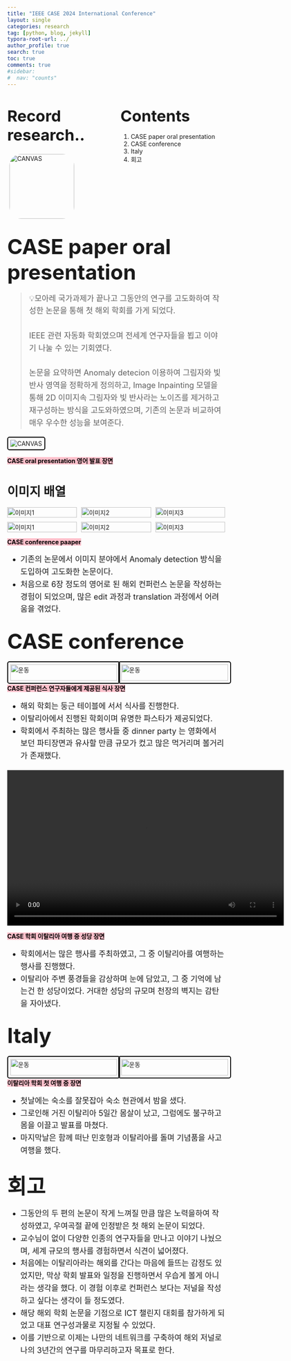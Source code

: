 ```yaml
---
title: "IEEE CASE 2024 International Conference"
layout: single
categories: research
tag: [python, blog, jekyll]
typora-root-url: ../
author_profile: true
search: true
toc: true
comments: true
#sidebar:
#  nav: "counts"
---
```


<style>
@media (max-width: 768px) {
  /* Flex 컨테이너의 이미지가 부모 크기에 맞게 조정 */
  div[style*="display: flex;"] img {
    width: 100%;
    height: auto;
  }

  /* Flex 컨테이너의 영상이 부모 크기에 맞게 조정 */
  div[style*="display: flex;"] video {
    width: 100%;
    height: auto;
  }

  /* Grid 이미지는 이미 반응형으로 설정되어 있으므로 추가 수정 불필요 */
  img[style*="width: 415px;"] {
    width: 100%;
    height: auto;
  }

  /* 영상도 화면 크기에 맞게 조정 */
  video {
    max-width: 100%;
    height: auto;
    display: block; /* 중앙 정렬 문제 방지 */
  }
}
</style>

<div style="display: flex; justify-content: space-between; align-items: flex-start;">

  <div style="width: 48%;">
    <h2><span style="font-size: 36px; font-weight: bold;">Record research..</span></h2>
    <img src="/images/2023-09-26-first/연구일지1/고민중.jpg" alt="CANVAS" style="border-radius: 20%; width: 150px; padding: 5px;">
  </div>

  <div style="width: 48%;">
    <h2><span style="font-size: 36px; font-weight: bold;">Contents</span></h2>
    <ol>
      <li>CASE paper oral presentation</li>
      <li>CASE conference</li>
      <li>Italy</li>
      <li>회고</li>
    </ol>
  </div>

</div>

## <span style="font-size: 48px; font-weight: bold;">CASE paper oral presentation</span>

<div style="font-size: 18px; line-height: 1.6;">
  <blockquote>
    💡모아레 국가과제가 끝나고 그동안의 연구를 고도화하여 작성한 논문을 통해 첫 해외 학회를 가게 되었다.
    <br><br>
    IEEE 관련 자동화 학회였으며 전세계 연구자들을 뵙고 이야기 나눌 수 있는 기회였다.
    <br><br>
    논문을 요약하면 Anomaly detecion 이용하여 그림자와 빛 반사 영역을 정확하게 정의하고, Image Inpainting 모델을 통해 2D 이미지속 그림자와 빛 반사라는 노이즈를 제거하고 재구성하는 방식을 고도와하였으며, 기존의 논문과 비교하여 매우 우수한 성능을 보여준다.
  </blockquote>
</div>

<img src="/images/발표.jpg" alt="CANVAS" style="border: 2px solid #000; border-radius: 5px; padding: 5px;">

<span style="background-color: pink; color: black; font-weight: bold;">CASE oral presentation 영어 발표 장면</span>

# 이미지 배열

<div style="display: grid; grid-template-columns: repeat(3, 1fr); gap: 10px;">

<img src="/images/Mask Generation of Inpainting Model for Moire Pattern based 3D Reconstruction_page-0001.jpg" alt="이미지1" style="width: 100%; height: auto;">
<img src="/images/Mask Generation of Inpainting Model for Moire Pattern based 3D Reconstruction_page-0002.jpg" alt="이미지2" style="width: 100%; height: auto;">
<img src="/images/Mask Generation of Inpainting Model for Moire Pattern based 3D Reconstruction_page-0003.jpg" alt="이미지3" style="width: 100%; height: auto;">
<img src="/images/Mask Generation of Inpainting Model for Moire Pattern based 3D Reconstruction_page-0004.jpg" alt="이미지1" style="width: 100%; height: auto;">
<img src="/images/Mask Generation of Inpainting Model for Moire Pattern based 3D Reconstruction_page-0005.jpg" alt="이미지2" style="width: 100%; height: auto;">
<img src="/images/Mask Generation of Inpainting Model for Moire Pattern based 3D Reconstruction_page-0006.jpg" alt="이미지3" style="width: 100%; height: auto;">

</div>


<span style="background-color: pink; color: black; font-weight: bold;">CASE conference paaper</span>

<div style="font-size: 18px; line-height: 1.6;">

  <ul>
    <li>기존의 논문에서 이미지 분야에서 Anomaly detection 방식을 도입하여 고도화한 논문이다.</li>
    <li>처음으로 6장 정도의 영어로 된 해외 컨퍼런스 논문을 작성하는 경험이 되었으며, 많은 edit 과정과 translation 과정에서 어려움을 겪었다.</li>
  </ul>

</div>

## <span style="font-size: 48px; font-weight: bold;">CASE conference</span>

<div style="display: grid; grid-template-columns: repeat(2, 1fr); gap: 10px;">
  <img src="/images/학회 밥.jpg" alt="운동" style="border: 2px solid #000; border-radius: 5px; padding: 5px; width: 100%; height: auto;">
  <img src="/images/학회 저녁파티.jpg" alt="운동" style="border: 2px solid #000; border-radius: 5px; padding: 5px; width: 100%; height: auto;">
</div>


<span style="background-color: pink; color: black; font-weight: bold;">CASE 컨퍼런스 연구자들에게 제공된 식사 장면</span>

<div style="font-size: 18px; line-height: 1.6;">

  <ul>
    <li>해외 학회는 둥근 테이블에 서서 식사를 진행한다.</li>
    <li>이탈리아에서 진행된 학회이며 유명한 파스타가 제공되었다.</li>
    <li>학회에서 주최하는 많은 행사들 중 dinner party 는 영화에서 보던 파티장면과 유사할 만큼 규모가 컸고 많은 먹거리며 볼거리가 존재했다.</li>
  </ul>

</div>

<div style="text-align: center;">
  <video width="640" height="360" controls>
    <source src="/images/이탈리아 성당.mp4" type="video/mp4">
    Your browser does not support the video tag.
  </video>
</div>

<span style="background-color: pink; color: black; font-weight: bold;">CASE 학회 이탈리아 여행 중 성당 장면</span>

<div style="font-size: 18px; line-height: 1.6;">

  <ul>
    <li>학회에서는 많은 행사를 주최하였고, 그 중 이탈리아를 여행하는 행사를 진행했다.</li>
    <li>이탈리아 주변 풍경들을 감상하며 눈에 담았고, 그 중 기억에 남는건 한 성당이었다. 거대한 성당의 규모며 천장의 벽지는 감탄을 자아냈다.</li>
  </ul>

</div>

## <span style="font-size: 48px; font-weight: bold;">Italy</span>

<div style="display: grid; grid-template-columns: repeat(2, 1fr); gap: 10px;">
  <img src="/images/밤샘.jpg" alt="운동" style="border: 2px solid #000; border-radius: 5px; padding: 5px; width: 100%; height: auto;">
  <img src="/images/여행 마지막.jpg" alt="운동" style="border: 2px solid #000; border-radius: 5px; padding: 5px; width: 100%; height: auto;">
</div>

<span style="background-color: pink; color: black; font-weight: bold;">이탈리아 학회 첫 여행 중 장면</span>

<div style="font-size: 18px; line-height: 1.6;">

  <ul>
    <li>첫날에는 숙소를 잘못잡아 숙소 현관에서 밤을 샜다.</li>
    <li>그로인해 거진 이탈리아 5일간 몸살이 났고, 그럼에도 불구하고 몸을 이끌고 발표를 마쳤다.</li>
    <li>마지막날은 함께 떠난 민호형과 이탈리아를 돌며 기념품을 사고 여행을 했다.</li>
  </ul>

</div>

## <span style="font-size: 48px; font-weight: bold;">회고</span>

<div style="font-size: 18px; line-height: 1.6;">

  <ul>
    <li>그동안의 두 편의 논문이 작게 느껴질 만큼 많은 노력을하여 작성하였고, 우여곡절 끝에 인정받은 첫 해외 논문이 되었다.</li>
    <li>교수님이 없이 다양한 인종의 연구자들을 만나고 이야기 나눴으며, 세계 규모의 행사를 경험하면서 식견이 넓어졌다.</li>
    <li>처음에는 이탈리아라는 해외를 간다는 마음에 들뜨는 감정도 있었지만, 막상 학회 발표와 일정을 진행하면서 우습게 볼게 아니라는 생각을 했다. 이 경험 이후로 컨퍼런스 보다는 저널을 작성하고 싶다는 생각이 들 정도였다.</li>
    <li>해당 해외 학회 논문을 기점으로 ICT 챌린지 대회를 참가하게 되었고 대표 연구성과물로 지정될 수 있었다.</li>
    <li>이를 기반으로 이제는 나만의 네트워크를 구축하여 해외 저널로 나의 3년간의 연구를 마무리하고자 목표로 한다.</li>
  </ul>

</div>